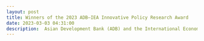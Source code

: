 ```yaml
---
layout: post
title: Winners of the 2023 ADB–IEA Innovative Policy Research Award
date: 2023-03-03 04:31:00
description:  Asian Development Bank (ADB) and the International Economic Association (IEA) Innovative Policy Best Paper Award for the year 2023 Announcement
---
```






